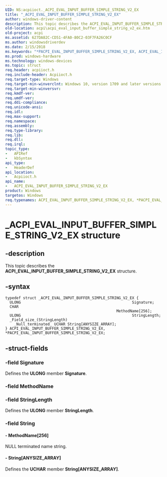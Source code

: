 ```yaml
---
UID: NS:acpiioct._ACPI_EVAL_INPUT_BUFFER_SIMPLE_STRING_V2_EX
title: "_ACPI_EVAL_INPUT_BUFFER_SIMPLE_STRING_V2_EX"
author: windows-driver-content
description: This topic describes the ACPI_EVAL_INPUT_BUFFER_SIMPLE_STRING_V2_EX structure.
old-location: acpi\acpi_eval_input_buffer_simple_string_v2_ex.htm
old-project: acpi
ms.assetid: 627DA82C-CD51-4FA0-80C2-03F7FA26C0CF
ms.author: windowsdriverdev
ms.date: 2/15/2018
ms.keywords: "*PACPI_EVAL_INPUT_BUFFER_SIMPLE_STRING_V2_EX, ACPI_EVAL_INPUT_BUFFER_SIMPLE_STRING_V2_EX, ACPI_EVAL_INPUT_BUFFER_SIMPLE_STRING_V2_EX structure [ACPI Devices], PACPI_EVAL_INPUT_BUFFER_SIMPLE_STRING_V2_EX, PACPI_EVAL_INPUT_BUFFER_SIMPLE_STRING_V2_EX structure pointer [ACPI Devices], _ACPI_EVAL_INPUT_BUFFER_SIMPLE_STRING_V2_EX, acpi.acpi_eval_input_buffer_simple_string_v2_ex, acpiioct/ACPI_EVAL_INPUT_BUFFER_SIMPLE_STRING_V2_EX, acpiioct/PACPI_EVAL_INPUT_BUFFER_SIMPLE_STRING_V2_EX"
ms.prod: windows-hardware
ms.technology: windows-devices
ms.topic: struct
req.header: acpiioct.h
req.include-header: Acpiioct.h
req.target-type: Windows
req.target-min-winverclnt: Windows 10, version 1709 and later versions.
req.target-min-winversvr: 
req.kmdf-ver: 
req.umdf-ver: 
req.ddi-compliance: 
req.unicode-ansi: 
req.idl: 
req.max-support: 
req.namespace: 
req.assembly: 
req.type-library: 
req.lib: 
req.dll: 
req.irql: 
topic_type:
-	APIRef
-	kbSyntax
api_type:
-	HeaderDef
api_location:
-	Acpiioct.h
api_name:
-	ACPI_EVAL_INPUT_BUFFER_SIMPLE_STRING_V2_EX
product: Windows
targetos: Windows
req.typenames: ACPI_EVAL_INPUT_BUFFER_SIMPLE_STRING_V2_EX, *PACPI_EVAL_INPUT_BUFFER_SIMPLE_STRING_V2_EX
---
```


# _ACPI_EVAL_INPUT_BUFFER_SIMPLE_STRING_V2_EX structure


## -description


This topic describes the  <b>ACPI_EVAL_INPUT_BUFFER_SIMPLE_STRING_V2_EX</b> structure.


## -syntax


````
typedef struct _ACPI_EVAL_INPUT_BUFFER_SIMPLE_STRING_V2_EX {
  ULONG                                                  Signature;
  CHAR                                                   MethodName[256];
  ULONG                                                  StringLength;
  _Field_size_(StringLength)
    _Null_terminated_ UCHAR String[ANYSIZE_ARRAY];
} ACPI_EVAL_INPUT_BUFFER_SIMPLE_STRING_V2_EX, *PACPI_EVAL_INPUT_BUFFER_SIMPLE_STRING_V2_EX;
````


## -struct-fields




### -field Signature

Defines the <b>ULONG</b> member <b>Signature</b>.


### -field MethodName

 


### -field StringLength

Defines the <b>ULONG</b> member <b>StringLength</b>.


### -field String

 




#### - MethodName[256]

NULL terminated name string.


#### - String[ANYSIZE_ARRAY]

Defines the <b>UCHAR</b> member <b>String[ANYSIZE_ARRAY]</b>.

